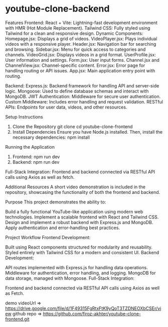 # youtube-clone-backend

Features
Frontend:
React + Vite: Lightning-fast development environment with HMR (Hot Module Replacement).
Tailwind CSS: Fully styled using Tailwind for a clean and responsive design.
Dynamic Components:
Homepage.jsx: Displays a grid of videos.
VideoPlayer.jsx: Plays individual videos with a responsive player.
Header.jsx: Navigation bar for searching and browsing.
Sidebar.jsx: Menu for quick access to categories and channels.
VideoGrid.jsx: Displays videos in a grid format.
UserProfile.jsx: User information and settings.
Form.jsx: User input forms.
Channel.jsx and ChannelView.jsx: Channel-specific content.
Error.jsx: Error page for handling routing or API issues.
App.jsx: Main application entry point with routing.

Backend:
Express.js: Backend framework for handling API and server-side logic.
Mongoose: Used to define database schemas and interact with MongoDB.
JWT Authentication: Middleware for secure user authentication.
Custom Middleware: Includes error handling and request validation.
RESTful APIs: Endpoints for user data, videos, and other resources.

Setup Instructions

1. Clone the Repository
   git clone <repository-url>
   cd youtube-clone-frontend
2. Install Dependencies
   Ensure you have Node.js installed. Then, install the necessary dependencies:
   npm install

Running the Application

1. Frontend:
   npm run dev
2. Backend:
   npm run dev

Full-Stack Integration:
Frontend and backend connected via RESTful API calls using Axios as well as fetch.

Additional Resources
A short video demonstration is included in the repository, showcasing the functionality of both the frontend and backend.

Purpose
This project demonstrates the ability to:

Build a fully functional YouTube-like application using modern web technologies.
Implement a scalable frontend with React and Tailwind CSS.
Design and implement a robust backend with Express.js and MongoDB.
Apply authentication and error-handling best practices.

Project Workflow
Frontend Development:

Built using React components structured for modularity and reusability.
Styled entirely with Tailwind CSS for a modern and consistent UI.
Backend Development:

API routes implemented with Express.js for handling data operations.
Middleware for authentication, error handling, and logging.
MongoDB for data storage, managed with Mongoose.
Full-Stack Integration:

Frontend and backend connected via RESTful API calls using Axios as well as Fetch.

demo videoUrl => https://drive.google.com/file/d/1F49315FgRtxFtK9yQoT3TZDNEOXbCSEr/view
github repo => https://github.com/firoz-akhter/youtube-clone-frontend.git
